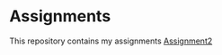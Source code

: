 # Assignments
This repository contains my assignments
[Assignment2](https://github.com/woutvaniperen/Assignments/blob/master/assignment2.ipynb)
